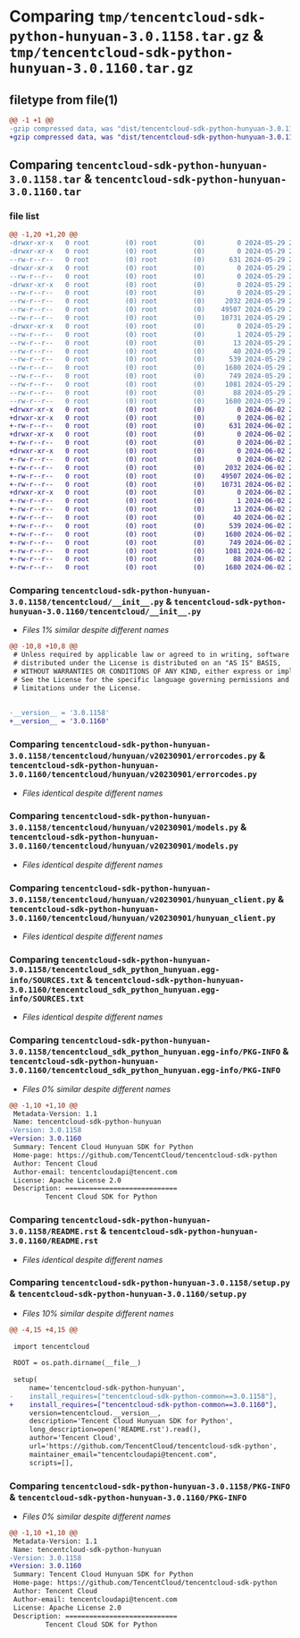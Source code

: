 # Comparing `tmp/tencentcloud-sdk-python-hunyuan-3.0.1158.tar.gz` & `tmp/tencentcloud-sdk-python-hunyuan-3.0.1160.tar.gz`

## filetype from file(1)

```diff
@@ -1 +1 @@
-gzip compressed data, was "dist/tencentcloud-sdk-python-hunyuan-3.0.1158.tar", last modified: Wed May 29 20:45:15 2024, max compression
+gzip compressed data, was "dist/tencentcloud-sdk-python-hunyuan-3.0.1160.tar", last modified: Sun Jun  2 20:39:12 2024, max compression
```

## Comparing `tencentcloud-sdk-python-hunyuan-3.0.1158.tar` & `tencentcloud-sdk-python-hunyuan-3.0.1160.tar`

### file list

```diff
@@ -1,20 +1,20 @@
-drwxr-xr-x   0 root         (0) root         (0)        0 2024-05-29 20:45:15.000000 tencentcloud-sdk-python-hunyuan-3.0.1158/
-drwxr-xr-x   0 root         (0) root         (0)        0 2024-05-29 20:45:15.000000 tencentcloud-sdk-python-hunyuan-3.0.1158/tencentcloud/
--rw-r--r--   0 root         (0) root         (0)      631 2024-05-29 20:45:15.000000 tencentcloud-sdk-python-hunyuan-3.0.1158/tencentcloud/__init__.py
-drwxr-xr-x   0 root         (0) root         (0)        0 2024-05-29 20:45:15.000000 tencentcloud-sdk-python-hunyuan-3.0.1158/tencentcloud/hunyuan/
--rw-r--r--   0 root         (0) root         (0)        0 2024-05-29 20:45:15.000000 tencentcloud-sdk-python-hunyuan-3.0.1158/tencentcloud/hunyuan/__init__.py
-drwxr-xr-x   0 root         (0) root         (0)        0 2024-05-29 20:45:15.000000 tencentcloud-sdk-python-hunyuan-3.0.1158/tencentcloud/hunyuan/v20230901/
--rw-r--r--   0 root         (0) root         (0)        0 2024-05-29 20:45:15.000000 tencentcloud-sdk-python-hunyuan-3.0.1158/tencentcloud/hunyuan/v20230901/__init__.py
--rw-r--r--   0 root         (0) root         (0)     2032 2024-05-29 20:45:15.000000 tencentcloud-sdk-python-hunyuan-3.0.1158/tencentcloud/hunyuan/v20230901/errorcodes.py
--rw-r--r--   0 root         (0) root         (0)    49507 2024-05-29 20:45:15.000000 tencentcloud-sdk-python-hunyuan-3.0.1158/tencentcloud/hunyuan/v20230901/models.py
--rw-r--r--   0 root         (0) root         (0)    10731 2024-05-29 20:45:15.000000 tencentcloud-sdk-python-hunyuan-3.0.1158/tencentcloud/hunyuan/v20230901/hunyuan_client.py
-drwxr-xr-x   0 root         (0) root         (0)        0 2024-05-29 20:45:15.000000 tencentcloud-sdk-python-hunyuan-3.0.1158/tencentcloud_sdk_python_hunyuan.egg-info/
--rw-r--r--   0 root         (0) root         (0)        1 2024-05-29 20:45:15.000000 tencentcloud-sdk-python-hunyuan-3.0.1158/tencentcloud_sdk_python_hunyuan.egg-info/dependency_links.txt
--rw-r--r--   0 root         (0) root         (0)       13 2024-05-29 20:45:15.000000 tencentcloud-sdk-python-hunyuan-3.0.1158/tencentcloud_sdk_python_hunyuan.egg-info/top_level.txt
--rw-r--r--   0 root         (0) root         (0)       40 2024-05-29 20:45:15.000000 tencentcloud-sdk-python-hunyuan-3.0.1158/tencentcloud_sdk_python_hunyuan.egg-info/requires.txt
--rw-r--r--   0 root         (0) root         (0)      539 2024-05-29 20:45:15.000000 tencentcloud-sdk-python-hunyuan-3.0.1158/tencentcloud_sdk_python_hunyuan.egg-info/SOURCES.txt
--rw-r--r--   0 root         (0) root         (0)     1680 2024-05-29 20:45:15.000000 tencentcloud-sdk-python-hunyuan-3.0.1158/tencentcloud_sdk_python_hunyuan.egg-info/PKG-INFO
--rw-r--r--   0 root         (0) root         (0)      749 2024-05-29 20:45:15.000000 tencentcloud-sdk-python-hunyuan-3.0.1158/README.rst
--rw-r--r--   0 root         (0) root         (0)     1081 2024-05-29 20:45:15.000000 tencentcloud-sdk-python-hunyuan-3.0.1158/setup.py
--rw-r--r--   0 root         (0) root         (0)       88 2024-05-29 20:45:15.000000 tencentcloud-sdk-python-hunyuan-3.0.1158/setup.cfg
--rw-r--r--   0 root         (0) root         (0)     1680 2024-05-29 20:45:15.000000 tencentcloud-sdk-python-hunyuan-3.0.1158/PKG-INFO
+drwxr-xr-x   0 root         (0) root         (0)        0 2024-06-02 20:39:12.000000 tencentcloud-sdk-python-hunyuan-3.0.1160/
+drwxr-xr-x   0 root         (0) root         (0)        0 2024-06-02 20:39:12.000000 tencentcloud-sdk-python-hunyuan-3.0.1160/tencentcloud/
+-rw-r--r--   0 root         (0) root         (0)      631 2024-06-02 20:39:12.000000 tencentcloud-sdk-python-hunyuan-3.0.1160/tencentcloud/__init__.py
+drwxr-xr-x   0 root         (0) root         (0)        0 2024-06-02 20:39:12.000000 tencentcloud-sdk-python-hunyuan-3.0.1160/tencentcloud/hunyuan/
+-rw-r--r--   0 root         (0) root         (0)        0 2024-06-02 20:39:12.000000 tencentcloud-sdk-python-hunyuan-3.0.1160/tencentcloud/hunyuan/__init__.py
+drwxr-xr-x   0 root         (0) root         (0)        0 2024-06-02 20:39:12.000000 tencentcloud-sdk-python-hunyuan-3.0.1160/tencentcloud/hunyuan/v20230901/
+-rw-r--r--   0 root         (0) root         (0)        0 2024-06-02 20:39:12.000000 tencentcloud-sdk-python-hunyuan-3.0.1160/tencentcloud/hunyuan/v20230901/__init__.py
+-rw-r--r--   0 root         (0) root         (0)     2032 2024-06-02 20:39:12.000000 tencentcloud-sdk-python-hunyuan-3.0.1160/tencentcloud/hunyuan/v20230901/errorcodes.py
+-rw-r--r--   0 root         (0) root         (0)    49507 2024-06-02 20:39:12.000000 tencentcloud-sdk-python-hunyuan-3.0.1160/tencentcloud/hunyuan/v20230901/models.py
+-rw-r--r--   0 root         (0) root         (0)    10731 2024-06-02 20:39:12.000000 tencentcloud-sdk-python-hunyuan-3.0.1160/tencentcloud/hunyuan/v20230901/hunyuan_client.py
+drwxr-xr-x   0 root         (0) root         (0)        0 2024-06-02 20:39:12.000000 tencentcloud-sdk-python-hunyuan-3.0.1160/tencentcloud_sdk_python_hunyuan.egg-info/
+-rw-r--r--   0 root         (0) root         (0)        1 2024-06-02 20:39:12.000000 tencentcloud-sdk-python-hunyuan-3.0.1160/tencentcloud_sdk_python_hunyuan.egg-info/dependency_links.txt
+-rw-r--r--   0 root         (0) root         (0)       13 2024-06-02 20:39:12.000000 tencentcloud-sdk-python-hunyuan-3.0.1160/tencentcloud_sdk_python_hunyuan.egg-info/top_level.txt
+-rw-r--r--   0 root         (0) root         (0)       40 2024-06-02 20:39:12.000000 tencentcloud-sdk-python-hunyuan-3.0.1160/tencentcloud_sdk_python_hunyuan.egg-info/requires.txt
+-rw-r--r--   0 root         (0) root         (0)      539 2024-06-02 20:39:12.000000 tencentcloud-sdk-python-hunyuan-3.0.1160/tencentcloud_sdk_python_hunyuan.egg-info/SOURCES.txt
+-rw-r--r--   0 root         (0) root         (0)     1680 2024-06-02 20:39:12.000000 tencentcloud-sdk-python-hunyuan-3.0.1160/tencentcloud_sdk_python_hunyuan.egg-info/PKG-INFO
+-rw-r--r--   0 root         (0) root         (0)      749 2024-06-02 20:39:12.000000 tencentcloud-sdk-python-hunyuan-3.0.1160/README.rst
+-rw-r--r--   0 root         (0) root         (0)     1081 2024-06-02 20:39:12.000000 tencentcloud-sdk-python-hunyuan-3.0.1160/setup.py
+-rw-r--r--   0 root         (0) root         (0)       88 2024-06-02 20:39:12.000000 tencentcloud-sdk-python-hunyuan-3.0.1160/setup.cfg
+-rw-r--r--   0 root         (0) root         (0)     1680 2024-06-02 20:39:12.000000 tencentcloud-sdk-python-hunyuan-3.0.1160/PKG-INFO
```

### Comparing `tencentcloud-sdk-python-hunyuan-3.0.1158/tencentcloud/__init__.py` & `tencentcloud-sdk-python-hunyuan-3.0.1160/tencentcloud/__init__.py`

 * *Files 1% similar despite different names*

```diff
@@ -10,8 +10,8 @@
 # Unless required by applicable law or agreed to in writing, software
 # distributed under the License is distributed on an "AS IS" BASIS,
 # WITHOUT WARRANTIES OR CONDITIONS OF ANY KIND, either express or implied.
 # See the License for the specific language governing permissions and
 # limitations under the License.
 
 
-__version__ = '3.0.1158'
+__version__ = '3.0.1160'
```

### Comparing `tencentcloud-sdk-python-hunyuan-3.0.1158/tencentcloud/hunyuan/v20230901/errorcodes.py` & `tencentcloud-sdk-python-hunyuan-3.0.1160/tencentcloud/hunyuan/v20230901/errorcodes.py`

 * *Files identical despite different names*

### Comparing `tencentcloud-sdk-python-hunyuan-3.0.1158/tencentcloud/hunyuan/v20230901/models.py` & `tencentcloud-sdk-python-hunyuan-3.0.1160/tencentcloud/hunyuan/v20230901/models.py`

 * *Files identical despite different names*

### Comparing `tencentcloud-sdk-python-hunyuan-3.0.1158/tencentcloud/hunyuan/v20230901/hunyuan_client.py` & `tencentcloud-sdk-python-hunyuan-3.0.1160/tencentcloud/hunyuan/v20230901/hunyuan_client.py`

 * *Files identical despite different names*

### Comparing `tencentcloud-sdk-python-hunyuan-3.0.1158/tencentcloud_sdk_python_hunyuan.egg-info/SOURCES.txt` & `tencentcloud-sdk-python-hunyuan-3.0.1160/tencentcloud_sdk_python_hunyuan.egg-info/SOURCES.txt`

 * *Files identical despite different names*

### Comparing `tencentcloud-sdk-python-hunyuan-3.0.1158/tencentcloud_sdk_python_hunyuan.egg-info/PKG-INFO` & `tencentcloud-sdk-python-hunyuan-3.0.1160/tencentcloud_sdk_python_hunyuan.egg-info/PKG-INFO`

 * *Files 0% similar despite different names*

```diff
@@ -1,10 +1,10 @@
 Metadata-Version: 1.1
 Name: tencentcloud-sdk-python-hunyuan
-Version: 3.0.1158
+Version: 3.0.1160
 Summary: Tencent Cloud Hunyuan SDK for Python
 Home-page: https://github.com/TencentCloud/tencentcloud-sdk-python
 Author: Tencent Cloud
 Author-email: tencentcloudapi@tencent.com
 License: Apache License 2.0
 Description: ============================
         Tencent Cloud SDK for Python
```

### Comparing `tencentcloud-sdk-python-hunyuan-3.0.1158/README.rst` & `tencentcloud-sdk-python-hunyuan-3.0.1160/README.rst`

 * *Files identical despite different names*

### Comparing `tencentcloud-sdk-python-hunyuan-3.0.1158/setup.py` & `tencentcloud-sdk-python-hunyuan-3.0.1160/setup.py`

 * *Files 10% similar despite different names*

```diff
@@ -4,15 +4,15 @@
 
 import tencentcloud
 
 ROOT = os.path.dirname(__file__)
 
 setup(
     name='tencentcloud-sdk-python-hunyuan',
-    install_requires=["tencentcloud-sdk-python-common==3.0.1158"],
+    install_requires=["tencentcloud-sdk-python-common==3.0.1160"],
     version=tencentcloud.__version__,
     description='Tencent Cloud Hunyuan SDK for Python',
     long_description=open('README.rst').read(),
     author='Tencent Cloud',
     url='https://github.com/TencentCloud/tencentcloud-sdk-python',
     maintainer_email="tencentcloudapi@tencent.com",
     scripts=[],
```

### Comparing `tencentcloud-sdk-python-hunyuan-3.0.1158/PKG-INFO` & `tencentcloud-sdk-python-hunyuan-3.0.1160/PKG-INFO`

 * *Files 0% similar despite different names*

```diff
@@ -1,10 +1,10 @@
 Metadata-Version: 1.1
 Name: tencentcloud-sdk-python-hunyuan
-Version: 3.0.1158
+Version: 3.0.1160
 Summary: Tencent Cloud Hunyuan SDK for Python
 Home-page: https://github.com/TencentCloud/tencentcloud-sdk-python
 Author: Tencent Cloud
 Author-email: tencentcloudapi@tencent.com
 License: Apache License 2.0
 Description: ============================
         Tencent Cloud SDK for Python
```

